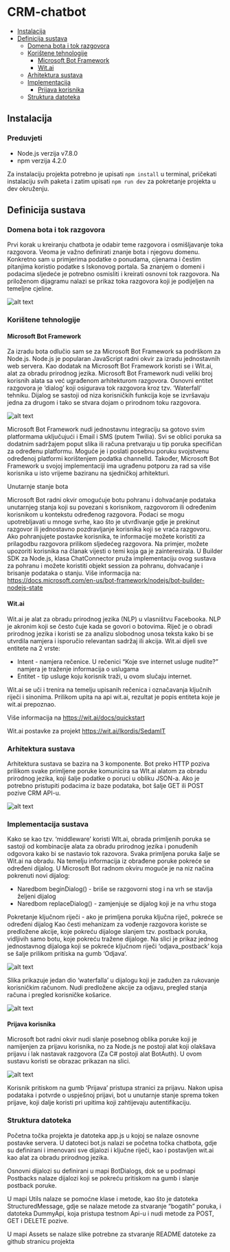# CRM-chatbot

+ [Instalacija](https://github.com/lkordis/CRM-chatbot#instalacija)
+ [Definicija sustava](https://github.com/lkordis/CRM-chatbot#definicija-sustava)
  + [Domena bota i tok razgovora](https://github.com/lkordis/CRM-chatbot#domena-bota-i-tok-razgovora)
  + [Korištene tehnologije](https://github.com/lkordis/CRM-chatbot#koristene-tehnologije)
    + [Microsoft Bot Framework](https://github.com/lkordis/CRM-chatbot#microsoft-bot-framework)
    + [Wit.ai](https://github.com/lkordis/CRM-chatbot#witai)
  + [Arhitektura sustava](https://github.com/lkordis/CRM-chatbot#arhitektura-sustava)
  + [Implementacija](https://github.com/lkordis/CRM-chatbot#implementacija-sustava)
    + [Prijava korisnika](https://github.com/lkordis/CRM-chatbot#prijava-korisnika)
  + [Struktura datoteka](https://github.com/lkordis/CRM-chatbot#struktura-datoteka)

## Instalacija

### Preduvjeti

+ Node.js verzija v7.8.0
+ npm verzija 4.2.0

Za instalaciju projekta potrebno je upisati ```npm install``` u terminal, pričekati instalaciju svih paketa i zatim upisati ``` npm run dev ``` za pokretanje projekta u dev okruženju.

## Definicija sustava

### Domena bota i tok razgovora

Prvi korak u kreiranju chatbota je odabir teme razgovora i osmišljavanje toka razgovora. Veoma je važno definirati znanje bota i njegovu domenu. Konkretno sam u primjerima podatke o ponudama, cijenama i čestim pitanjima koristio podatke s Iskonovog portala. Sa znanjem o domeni i podacima sljedeće je potrebno osmisliti i kreirati osnovni tok razgovora. Na priloženom dijagramu nalazi se prikaz toka razgovora koji je podijeljen na temeljne cjeline.

![alt text](https://github.com/lkordis/CRM-chatbot/blob/master/Assets/bot_diagram.png "Bot diagram")


### Korištene tehnologije

#### Microsoft Bot Framework

Za izradu bota odlučio sam se za Microsoft Bot Framework sa podrškom za Node.js. Node.js je popularan JavaScript radni okvir za izradu jednostavnih web servera. Kao dodatak na Microsoft Bot Framework koristi se i Wit.ai, alat za obradu prirodnog jezika.
Microsoft Bot Framework nudi veliki broj korisnih alata sa već ugrađenom arhitekturom razgovora. Osnovni entitet razgovora je ‘dialog’ koji osigurava tok razgovora kroz tzv. ‘Waterfall’ tehniku. Dijalog se sastoji od niza korisničkih funkcija koje se izvršavaju jedna za drugom i tako se stvara dojam o prirodnom toku razgovora. 

![alt text](https://github.com/lkordis/CRM-chatbot/blob/master/Assets/dialog.png "Bot dialog")

Microsoft Bot Framework nudi jednostavnu integraciju sa gotovo svim platformama uključujući i Email i SMS (putem Twilia). Svi se oblici poruka sa dodatnim sadržajem poput slika ili računa pretvaraju u tip poruka specifičan za određenu platformu. Moguće je i poslati posebnu poruku svojstvenu određenoj platformi korištenjem podatka channelId. Također, Microsoft Bot Framework u svojoj implementaciji ima ugrađenu potporu za rad sa više korisnika u isto vrijeme baziranu na sjedničkoj arhitekturi.


Unutarnje stanje bota

Microsoft Bot radni okvir omogućuje botu pohranu i dohvaćanje podataka unutarnjeg stanja koji su povezani s korisnikom, razgovorom ili određenim korisnikom u kontekstu određenog razgovora. Podaci se mogu upotrebljavati u mnoge svrhe, kao što je utvrđivanje gdje je prekinut razgovor ili jednostavno pozdravljanje korisnika koji se vraća razgovoru. Ako pohranjujete postavke korisnika, te informacije možete koristiti za prilagodbu razgovora prilikom sljedećeg razgovora. Na primjer, možete upozoriti korisnika na članak vijesti o temi koja ga je zainteresirala.  U Builder SDK za Node.js, klasa ChatConnector pruža implementaciju ovog sustava za pohranu i možete koristiti objekt session za pohranu, dohvaćanje i brisanje podataka o stanju.
Više informacija na:
https://docs.microsoft.com/en-us/bot-framework/nodejs/bot-builder-nodejs-state


#### Wit.ai
Wit.ai je alat za obradu prirodnog jezika (NLP) u vlasništvu Facebooka. NLP je akronim koji se često čuje kada se govori o botovima. Riječ je o obradi prirodnog jezika i koristi se za analizu slobodnog unosa teksta kako bi se utvrdila namjera i isporučio relevantan sadržaj ili akcija. Wit.ai dijeli sve entitete na 2 vrste:
+ Intent - namjera rečenice. U rečenici “Koje sve internet usluge nudite?” namjera je traženje informacija o uslugama
+ Entitet  - tip usluge koju korisnik traži, u ovom slučaju internet.

Wit.ai se uči i trenira na temelju upisanih rečenica i označavanja ključnih riječi i sinonima. Prilikom upita na api wit.ai, rezultat je popis entiteta koje je wit.ai prepoznao.

Više informacija na https://wit.ai/docs/quickstart

Wit.ai postavke za projekt https://wit.ai/lkordis/SedamIT

### Arhitektura sustava

Arhitektura sustava se bazira na 3 komponente. Bot preko HTTP poziva prilikom svake primljene poruke komunicira sa WIt.ai alatom za obradu prirodnog jezika, koji šalje podatke o poruci u obliku JSON-a. Ako je potrebno pristupiti podacima iz baze podataka, bot šalje GET ili POST pozive CRM API-u.

![alt text](https://github.com/lkordis/CRM-chatbot/blob/master/Assets/architecture.png "Bot architecture")

### Implementacija sustava

Kako se kao tzv. ‘middleware’ koristi WIt.ai, obrada primljenih poruka se sastoji od kombinacije alata za obradu prirodnog jezika i ponuđenih odgovora kako bi se nastavio tok razovora. Svaka primljena poruka šalje se Wit.ai na obradu. Na temelju informacija iz obrađene poruke pokreće se određeni dijalog. U Microsoft Bot radnom okviru moguće je na niz načina pokrenuti novi dijalog:
+ Naredbom beginDialog() - briše se razgovorni stog i na vrh se stavlja željeni dijalog
+ Naredbom replaceDialog() - zamjenjuje se dijalog koji je na vrhu stoga

Pokretanje ključnom riječi - ako je primljena poruka ključna riječ, pokreće se određeni dijalog
 Kao česti mehanizam za vođenje razgovora koriste se predložene akcije, koje pokreću dijaloge slanjem tzv. postback poruka, vidljivih samo botu, koje pokreću tražene dijaloge. Na slici je prikaz jednog jednostavnog dijaloga koji se pokreće ključnom riječi ‘odjava_postback’ koja se šalje prilikom pritiska na gumb ‘Odjava’.
 
 ![alt text](https://github.com/lkordis/CRM-chatbot/blob/master/Assets/postback.png "Bot postback")

Slika prikazuje jedan dio ‘waterfalla’ u dijalogu koji je zadužen za rukovanje korisničkim računom. Nudi predložene akcije za odjavu, pregled stanja računa i pregled korisničke košarice.

![alt text](https://github.com/lkordis/CRM-chatbot/blob/master/Assets/suggested.png "Bot postback")

#### Prijava korisnika

Microsoft bot radni okvir nudi slanje posebnog oblika poruke koji je namijenjen za prijavu korisnika, no za Node.js ne postoji alat koji olakšava prijavu i lak nastavak razgovora (Za C# postoji alat BotAuth). U ovom sustavu koristi se obrazac prikazan na slici.

![alt text](https://github.com/lkordis/CRM-chatbot/blob/master/Assets/auth.jpg "Skype")

Korisnik pritiskom na gumb ‘Prijava’ pristupa stranici za prijavu. Nakon upisa podataka i potvrde o uspješnoj prijavi, bot u unutarnje stanje sprema token prijave, koji dalje koristi pri upitima koji zahtijevaju autentifikaciju.


### Struktura datoteka

Početna točka projekta je datoteka app.js u kojoj se nalaze osnovne postavke servera. U datoteci bot.js nalazi se početna točka chatbota, gdje su definirani i imenovani sve dijalozi i ključne riječi, kao i postavljen wit.ai kao alat za obradu prirodnog jezika.

Osnovni dijalozi su definirani u mapi BotDialogs, dok se u podmapi Postbacks nalaze dijalozi koji se pokreću pritiskom na gumb i slanje postback poruke.

U mapi Utils nalaze se pomoćne klase i metode, kao što je datoteka StructuredMessage, gdje se nalaze metode za stvaranje “bogatih” poruka, i datoteka DummyApi, koja pristupa testnom Api-u i nudi metode za POST, GET i DELETE pozive.

U mapi  Assets se nalaze slike potrebne za stvaranje README datoteke za github stranicu projekta

